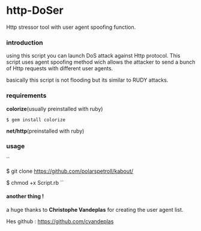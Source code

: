 # http-DoSer
Http stressor  tool with user agent spoofing function.
### introduction
using this script you can launch DoS attack against Http protocol. This script uses agent spoofing method wich allows the attacker to send a bunch of Http requests with different user agents.

basically this script is not flooding but its similar to RUDY attacks.
### requirements 

**colorize**(usually preinstalled with ruby)


``
$ gem install colorize
``

**net/http**(preinstalled with ruby)

### usage 
``

$ git clone https://github.com/polarspetroll/kabout/

$ chmod +x Script.rb
``
#### another thing !
a huge thanks to **Christophe Vandeplas** for creating the user agent list.

Hes github : https://github.com/cvandeplas
